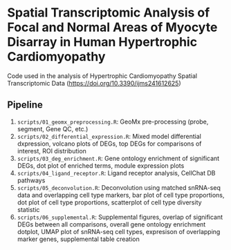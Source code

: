 # Spatial Transcriptomic Analysis of Focal and Normal Areas of Myocyte Disarray in Human Hypertrophic Cardiomyopathy

Code used in the analysis of Hypertrophic Cardiomyopathy Spatial Transcriptomic Data (https://doi.org/10.3390/ijms241612625)

## Pipeline 
1. `scripts/01_geomx_preprocessing.R`: GeoMx pre-processing (probe, segment, Gene QC, etc.)
2. `scripts/02_differential_expression.R`: Mixed model differential dxpression, volcano plots of DEGs, top DEGs for comparisons of interest, ROI distribution
3. `scripts/03_deg_enrichment.R`: Gene ontology enrichment of significant DEGs, dot plot of enriched terms, module expression plots
4. `scripts/04_ligand_receptor.R`: Ligand receptor analysis, CellChat DB pathways
5. `scripts/05_deconvolution.R`: Deconvolution using matched snRNA-seq data and overlapping cell type markers, bar plot of cell type proportions, dot plot of cell type proportions, scatterplot of cell type diversity statistic
6. `scripts/06_supplemental.R`: Supplemental figures, overlap of significant DEGs between all comparisons, overall gene ontology enrichment dotplot, UMAP plot of snRNA-seq cell types, expresison of overlapping marker genes, supplemental table creation
